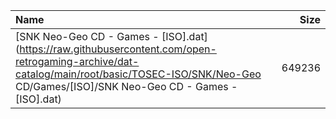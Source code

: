 |Name|Size|
|:---|---:|
|[SNK Neo-Geo CD - Games - [ISO].dat](https://raw.githubusercontent.com/open-retrogaming-archive/dat-catalog/main/root/basic/TOSEC-ISO/SNK/Neo-Geo CD/Games/[ISO]/SNK Neo-Geo CD - Games - [ISO].dat)|649236|
